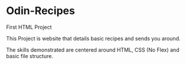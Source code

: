 # Odin-Recipes
First HTML Project

This Project is website that details basic recipes and sends you around.

The skills demonstrated are centered around HTML, CSS (No Flex) and basic file structure.